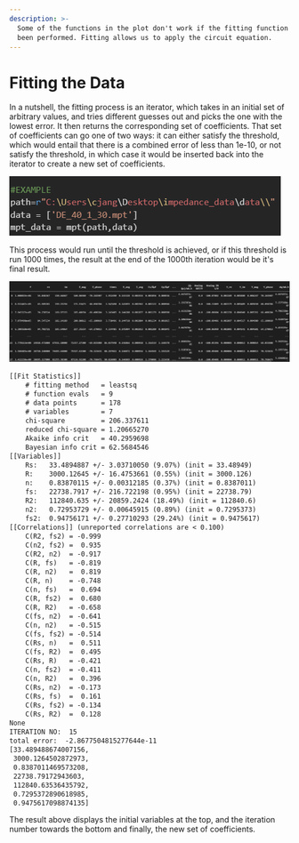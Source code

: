 ```yaml
---
description: >-
  Some of the functions in the plot don't work if the fitting function has not
  been performed. Fitting allows us to apply the circuit equation.
---
```


# Fitting the Data

In a nutshell, the fitting process is an iterator, which takes in an initial set of arbitrary values, and tries different guesses out and picks the one with the lowest error. It then returns the corresponding set of coefficients. That set of coefficients can go one of two ways: it can either satisfy the threshold, which would entail that there is a combined error of less than 1e-10, or not satisfy the threshold, in which case it would be inserted back into the iterator to create a new set of coefficients.

![Basic flowchart of our iteration process](.gitbook/assets/image%20%289%29.png)

This process would run until the threshold is achieved, or if this threshold is run 1000 times, the result at the end of the 1000th iteration would be it's final result. 

![Initial guesses from the introduction and the results will follow below](.gitbook/assets/image%20%2825%29.png)

```text
[[Fit Statistics]]
    # fitting method   = leastsq
    # function evals   = 9
    # data points      = 178
    # variables        = 7
    chi-square         = 206.337611
    reduced chi-square = 1.20665270
    Akaike info crit   = 40.2959698
    Bayesian info crit = 62.5684546
[[Variables]]
    Rs:   33.4894887 +/- 3.03710050 (9.07%) (init = 33.48949)
    R:    3000.12645 +/- 16.4753661 (0.55%) (init = 3000.126)
    n:    0.83870115 +/- 0.00312185 (0.37%) (init = 0.8387011)
    fs:   22738.7917 +/- 216.722198 (0.95%) (init = 22738.79)
    R2:   112840.635 +/- 20859.2424 (18.49%) (init = 112840.6)
    n2:   0.72953729 +/- 0.00645915 (0.89%) (init = 0.7295373)
    fs2:  0.94756171 +/- 0.27710293 (29.24%) (init = 0.9475617)
[[Correlations]] (unreported correlations are < 0.100)
    C(R2, fs2) = -0.999
    C(n2, fs2) =  0.935
    C(R2, n2)  = -0.917
    C(R, fs)   = -0.819
    C(R, n2)   =  0.819
    C(R, n)    = -0.748
    C(n, fs)   =  0.694
    C(R, fs2)  =  0.680
    C(R, R2)   = -0.658
    C(fs, n2)  = -0.641
    C(n, n2)   = -0.515
    C(fs, fs2) = -0.514
    C(Rs, n)   =  0.511
    C(fs, R2)  =  0.495
    C(Rs, R)   = -0.421
    C(n, fs2)  = -0.411
    C(n, R2)   =  0.396
    C(Rs, n2)  = -0.173
    C(Rs, fs)  =  0.161
    C(Rs, fs2) = -0.134
    C(Rs, R2)  =  0.128
None
ITERATION NO:  15
total error:  -2.8677504815277644e-11
[33.489488674007156,
 3000.1264502872973,
 0.8387011469573208,
 22738.79172943603,
 112840.63536435792,
 0.7295372890618985,
 0.9475617098874135]
```

The result above displays the initial variables at the top, and the iteration number towards the bottom and finally, the new set of coefficients.

